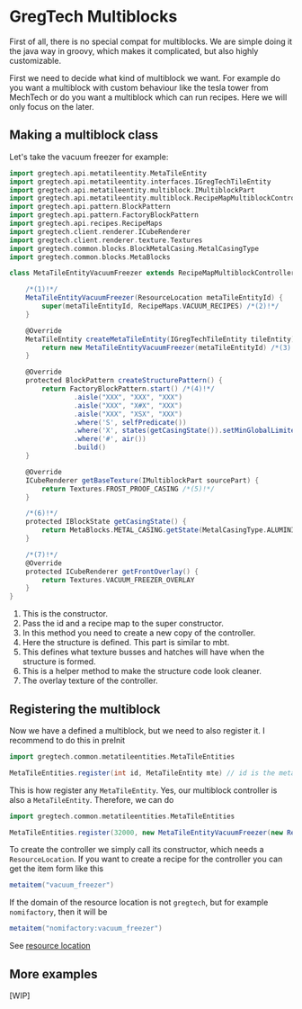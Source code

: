 # GregTech Multiblocks

First of all, there is no special compat for multiblocks. We are simple doing it the java way in groovy, which makes it
complicated, but also highly customizable.

First we need to decide what kind of multiblock we want. For example do you want a multiblock with custom behaviour like
the tesla tower from MechTech or do you want a multiblock which can run recipes. Here we will only focus on the later.

## Making a multiblock class

Let's take the vacuum freezer for example:

```groovy
import gregtech.api.metatileentity.MetaTileEntity
import gregtech.api.metatileentity.interfaces.IGregTechTileEntity
import gregtech.api.metatileentity.multiblock.IMultiblockPart
import gregtech.api.metatileentity.multiblock.RecipeMapMultiblockController
import gregtech.api.pattern.BlockPattern
import gregtech.api.pattern.FactoryBlockPattern
import gregtech.api.recipes.RecipeMaps
import gregtech.client.renderer.ICubeRenderer
import gregtech.client.renderer.texture.Textures
import gregtech.common.blocks.BlockMetalCasing.MetalCasingType
import gregtech.common.blocks.MetaBlocks

class MetaTileEntityVacuumFreezer extends RecipeMapMultiblockController {

    /*(1)!*/
    MetaTileEntityVacuumFreezer(ResourceLocation metaTileEntityId) {
        super(metaTileEntityId, RecipeMaps.VACUUM_RECIPES) /*(2)!*/
    }

    @Override
    MetaTileEntity createMetaTileEntity(IGregTechTileEntity tileEntity) {
        return new MetaTileEntityVacuumFreezer(metaTileEntityId) /*(3)!*/
    }

    @Override
    protected BlockPattern createStructurePattern() {
        return FactoryBlockPattern.start() /*(4)!*/
                .aisle("XXX", "XXX", "XXX")
                .aisle("XXX", "X#X", "XXX")
                .aisle("XXX", "XSX", "XXX")
                .where('S', selfPredicate())
                .where('X', states(getCasingState()).setMinGlobalLimited(14).or(autoAbilities()))
                .where('#', air())
                .build()
    }

    @Override
    ICubeRenderer getBaseTexture(IMultiblockPart sourcePart) {
        return Textures.FROST_PROOF_CASING /*(5)!*/
    }

    /*(6)!*/
    protected IBlockState getCasingState() {
        return MetaBlocks.METAL_CASING.getState(MetalCasingType.ALUMINIUM_FROSTPROOF)
    }

    /*(7)!*/
    @Override
    protected ICubeRenderer getFrontOverlay() {
        return Textures.VACUUM_FREEZER_OVERLAY
    }
}
```

1. This is the constructor.
2. Pass the id and a recipe map to the super constructor.
3. In this method you need to create a new copy of the controller.
4. Here the structure is defined. This part is similar to mbt.
5. This defines what texture busses and hatches will have when the structure is formed.
6. This is a helper method to make the structure code look cleaner.
7. The overlay texture of the controller.

## Registering the multiblock

Now we have a defined a multiblock, but we need to also register it. I recommend to do this in preInit

```groovy
import gregtech.common.metatileentities.MetaTileEntities

MetaTileEntities.register(int id, MetaTileEntity mte) // id is the meta value of the controller. We recommend the range from 32000 - 32766
```

This is how register any `MetaTileEntity`. Yes, our multiblock controller is also a `MetaTileEntity`. Therefore, we can do

```groovy
import gregtech.common.metatileentities.MetaTileEntities

MetaTileEntities.register(32000, new MetaTileEntityVacuumFreezer(new ResourceLocation("gregtech", "vacuum_freezer")))
```

To create the controller we simply call its constructor, which needs a `ResourceLocation`.
If you want to create a recipe for the controller you can get the item form like this

```groovy
metaitem("vacuum_freezer")
```

If the domain of the resource location is not `gregtech`, but for example `nomifactory`, then it will be

```groovy
metaitem("nomifactory:vacuum_freezer")
```

See [resource location](../../minecraft/resource_location.md)

## More examples

[WIP]
